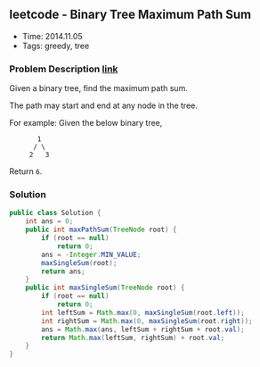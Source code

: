 ## leetcode - Binary Tree Maximum Path Sum
- Time: 2014.11.05
- Tags: greedy, tree

### Problem Description [link][1]
Given a binary tree, find the maximum path sum.

The path may start and end at any node in the tree.

For example:
Given the below binary tree,
```
       1
      / \
     2   3
```
Return `6`.

### Solution
```java
public class Solution {
    int ans = 0;
    public int maxPathSum(TreeNode root) {
        if (root == null)
            return 0;
        ans = -Integer.MIN_VALUE;
        maxSingleSum(root);
        return ans;
    }
    public int maxSingleSum(TreeNode root) {
        if (root == null)
            return 0;
        int leftSum = Math.max(0, maxSingleSum(root.left));
        int rightSum = Math.max(0, maxSingleSum(root.right));
        ans = Math.max(ans, leftSum + rightSum + root.val);
        return Math.max(leftSum, rightSum) + root.val;
    }
}
```

[1]: https://oj.leetcode.com/problems/binary-tree-maximum-path-sum/ "binary-tree-maximum-path-sum"

